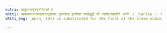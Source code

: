 ```yaml
---
sutra: ऋदुशनस्पुरुदंशोनेहसां च
vRtti: ऋकारान्तानामङ्गानामुशनस् पुरुदंशस् इत्येतेषां चासंबुद्धो सौ परतोऽनङादेशो भवति ॥ _Karika_:- संबोधने तूशनसस्त्रिरूपं सान्तं तथा नान्तमथाप्यदन्तम् ॥ माध्यं दिनिर्वष्टि गुणं विगन्ते नपुंसके व्याघ्रपदां वरिष्ठः ॥
vRtti_eng: _Anan_ (अन्) is substituted for the final of the stems ending in ऋ, as well as for the final of _usanas_, _purudansas_, and _anehas_, in the Nominative Singular (but not in the Vocative Singular).

---
```

